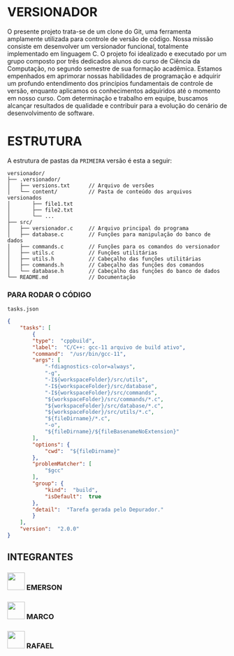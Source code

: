 # VERSIONADOR

O presente projeto trata-se de um clone do Git, uma ferramenta amplamente utilizada para controle de versão de código. Nossa missão consiste em desenvolver um versionador funcional, totalmente implementado em linguagem C. O projeto foi idealizado e executado por um grupo composto por três dedicados alunos do curso de Ciência da Computação, no segundo semestre de sua formação acadêmica. Estamos empenhados em aprimorar nossas habilidades de programação e adquirir um profundo entendimento dos princípios fundamentais de controle de versão, enquanto aplicamos os conhecimentos adquiridos até o momento em nosso curso. Com determinação e trabalho em equipe, buscamos alcançar resultados de qualidade e contribuir para a evolução do cenário de desenvolvimento de software.


# ESTRUTURA
A estrutura de pastas da `PRIMEIRA` versão é esta a seguir:
```
versionador/
├── .versionador/
│   ├── versions.txt      // Arquivo de versões
│   └── content/          // Pasta de conteúdo dos arquivos versionados
│       ├── file1.txt
│       ├── file2.txt
│       └── ...
├── src/
│   ├── versionador.c     // Arquivo principal do programa
│   ├── database.c        // Funções para manipulação do banco de dados
│   ├── commands.c        // Funções para os comandos do versionador
│   ├── utils.c           // Funções utilitárias
│   ├── utils.h           // Cabeçalho das funções utilitárias
│   ├── commands.h        // Cabeçalho das funções dos comandos
│   └── database.h        // Cabeçalho das funções do banco de dados
└── README.md             // Documentação
```
### PARA RODAR O CÓDIGO
`tasks.json`
```json
{
	"tasks": [
		{
		"type":  "cppbuild",
		"label":  "C/C++: gcc-11 arquivo de build ativo",
		"command":  "/usr/bin/gcc-11",
		"args": [
			"-fdiagnostics-color=always",
			"-g",
			"-I${workspaceFolder}/src/utils",
			"-I${workspaceFolder}/src/database",
			"-I${workspaceFolder}/src/commands",
			"${workspaceFolder}/src/commands/*.c",
			"${workspaceFolder}/src/database/*.c",
			"${workspaceFolder}/src/utils/*.c",
			"${fileDirname}/*.c",
			"-o",
			"${fileDirname}/${fileBasenameNoExtension}"
		],
		"options": {
			"cwd":  "${fileDirname}"
		},
		"problemMatcher": [
			"$gcc"
		],
		"group": {
			"kind":  "build",
			"isDefault":  true
		},
		"detail":  "Tarefa gerada pelo Depurador."
		}
	],
	"version":  "2.0.0"
}
```

## INTEGRANTES



### <img src="https://lh3.googleusercontent.com/fife/APg5EOZOEpbjVFaEpTKNEmWzYPerLFZUqzU_E4QoOlfogAefFEp2zx57LOk0vgwkpVkp62zY9ITQUDTVwTuBeO8fslpqwr8B_K67Q1jUAu1vDP5zaiRIAZizTUCasianWnWSra8S7wKPtXkx_4jfRAN_SRr5UknYtTJIE5Ne8Y1q--69GxtJnncGsbwz6QcMNzo9GXBa_AF7Hy5qM5x_FZ5CLvTNJvy4WYoUqWsa5Ziy7Xfit8L5VucxYgGRiER7lTxIP-0-rvMqHaWBmd2wMXlyGuDKxXF5ILZ6cpi6yCu_YVaH_HzjrOqjYC2QtPzxWxIVcPbwXJTDBBJ7kFjIUbfQ_fxQ2ZihCry3wNJTPbO5SXJDzj1I1jbcIz0Yw0f97PNf76iB0fHXU96ULM7iGiIecxmpXkiButZNr9Dah--Rz4iGHQnEsRQX0Fh51hGAJcocjz7zperdrCHsLQaVWNj6qY_BHhpNHy2_wP2M000TKcL25x6ZK8vRJc24ZkJkWpbZGffnZ7e_73olf-b7bgRnHxrWrgySjInDI7j1mXx2607UEVa_2LhG8DQjSMGy0Artv1N4gzOzBPvUE_jZewVhv0BbF3QfF9npkCuEIq4wLmNPCFpXkAAjvByWEuomOgvKnPeKDcTvdW-Bt8SYyuv79KO_d17Aq9i885c2ET3bxO0d85oh_QYNrlU88IbMJp5GZlkdWy0emSPpm-NLT0z5jHTQkfiWszFb2D_Z0SMEPXc0WwM2CJLU15E8FsSqPgHaZAy7GtDyCkioO_HerKpLyzKCEnAMVkb9j7dHpYsl-qWI7x8mgqr0EITXFwmBGKLBJN9w9u4NstIjN_N6SXH3zqacVyV-h0SJuzle7mXPqv146dMCOFl9NTRKBY6Kbk9r1b-ElIM8lF9cd7Ofgd6fzycIzjHFb4BqIej1KvAULcNtLxtNLG7ctbtqhABin7L7gz0sBEdTYCywDEYzEAbe2lo7euFiSnMYzZ9hdTKij86q9RIXAffDzwmQPyT-cJbwAmkLUz3ZrZD6GamGlKkraylenPMSeHMXHmakULGvsew02M4MFDyn64ZfHy3uLQ8JzMWAZpprAOkeiYTymHS5815ry-KWfD88NSZ2vCkDkpvdFdfQEJtCQltztmkPaPUF2zLbB9o5Pv0DNJW1swpNHJG18S89aI34wo_lZr5Y5ViEOFtcZPWFdYP2GMkdbXvelMejcZSVGqzt3LymljOlab75zzDRbAojF7JKr8FqHJLM990F_s4pXNVHhGzgZ0bHtViUzQK5SCSE_2u4DhuvIEoNHEfSASCk3iIWGG23AriZFlJ_JxFg3-wWxHWC0dHQs6hG3ZW_NvFDfUjfRYsTah4mBSYfdzmqwb8SGMv9_q9VhAmQlImay9ilrymxkvY-CmB36we16mlZ9xrhsqe6B7suyHJQxO0k9jC6dwrZmgjOMYqmNcgOZNI1-YzCmKq4qSHdVO2AvmIONOx9qWdQo5y04PPDdfi26fMGhUE2XJ_998ddgvNO8MPuptlhVhULnH5C1g1bbDfF54IBOmIzwLScal7MtbcCrjB3kKha7f8um7kCNJ9vvbG4RnWoNXB4tFHKMKVlP-uGjmg=w1365-h946" height="40"> EMERSON

###  <img src="https://lh3.googleusercontent.com/fife/APg5EOax2BXI9ql9wfBfQ5rXOfyfEQh5cQT9rPx_yNo3dtxL4pCV9x2hizGCB4Dhd5WFLKw188hakgeYQU6HgHvQVa1r3XlTNNRMD47ZASn79dNVdrlBXzzRXtAYj4K4BZ6EKVY2lolbIel6kStiorw6MfPOK-CBdrMUmjCL8fJVu4M8EYA_Xspv0x9QXW1oZABn0Qxvl_CXBP3gFXvllhVcF6ykuWwIH2F34ft4KNsEYLLnVja8J6ahzSDZtN54Zuy_QgHxgzPuGWxtsoFlWTrz4Vj8htiFo8FhjNUTYu3ktqykxVz5mWl_CUs3s_EpPIKHcRMwVAxqt1FQXygM7YkvtzLXWLIW-GH9jqjmHU9zgGy__kOhRfyHB7mcsRPSScujr-dztJ_ZYH_ubBcpbNcoOwlYwSirzI31XTKe72169xNrlhbOPNsFr8Ks_XbPu7AH68B15NRCDhcb5eR2R5s8x5rMqJWgN1VLm-J9_w-oRDCnxC7_g1CxUU_7maIzqda3CI1c7S8XMX20_3xtp-LVLGGQV99zFOttc6pwLQdfEVr4AtwnuwT-wQxaCnR2D1tvb57Aat-ueqX66mpBNMgKbVMyiztlTzVlJhcQZLG444NgjngvtZcFTc9cCzIdBcL42lbtceM3ayiijbtz6iVmmKRZx_Nn1kI8xC-n5apfkvz-yfqCco37T5fhRq7X8ynDQAoHYAM_cN_WcMUXiMiri9AUWmZmUipRg7Hwh-aMboq8RII-KGzrnkyKhT5ewx3Lo3xrmOyB0yX280Y9EOzRZKWkjAFGO1NyQpR4obrflxaYAfWoomZ5TuoxYwqfq3CczFBdckF6uJF9xnwW3eBMdDbt3lzr0cfsvo7fns24YyN1g5uEjOQRjWJyj3IKPCAwFmAAnxRF9CSXN8C36x_wfa1-9tIwjZIDVnzaEgzT1XSZ4oDnG51VewMLpdKu8DQbtin3Q3TIPniC7h2E0v_wWTBZHejKyOQCkpBAbZJoxmDKJgHZEw668ytRFzKLe5-Y_IlaAyVOxCroCOTRfsgAgeN3z6u_v3HlGBMLlf_WUtF8SonQ1QOjB43QChcvy6DB-tgyu0eJhYNTg383zJVnNNNX7Ln0ZbIjAhm-vL1xlywdlA5IgOr3vdUD8wDUTBAWcWSoq0ykpWkNKm7N7uQmsfd0DWouFydZqCZHF2I5djWQNCLvREPRj8IKg6GAN3Zaxx73u8aOYzjwpGN2n90OY13ivwGtONgGHLH2r75xowiTFlK0_BST64srgMNv7GrxodeR5iedbJQcD40gj6DsF-0KSWXsIM6bcdntJjsyalbmaIHNLXfKeaoVqwNd8MjlsO4yaF9myoqWADLQ3HByxEFht9O9cckARVsXxT23ScLA855JpeBVcDA04KxonGN9dyeAqJeIVZ_mxthEM1xkALvezg9iVJcuSBtViBzyqaCA5RDFnoeTKKB_4_tGujka5PEsSnkTDg-TAAvi8KKKdWB7hDNdjxMDlRJxrLf4YpORGygx9XwxoOXu2jLHkydXj-foVHHqAPgonckBIALpGVmr6-j6E87W_2SpVvHgx9Q3WJ6gKNwhvNbHeDpwZs8SV9RCyAJygm_nCfI=w1920-h946" height="40">  MARCO 




### <img src="https://lh3.googleusercontent.com/fife/APg5EOZ55ce6RRYMC8hxYjDWcwfu1qvjq_FNX7OO0ETv1HD3Zy2WRNM2MSFsCXZ7YwCpQ11E6DzlIaYzxo1QPTDTCXQUA8IsyZLsnnlPOvwvmBCaqUn5wmB97E9LDX4MJbDlpKqyy9jZ7MxVdlJ-e99gb1CLWAHH2LpPIFhbaNCORu6-qgsZOI7BHl8SbQuS0u0bQqf9sUmsXW4H9IlVHjIZJYLUFGzqzmgzdK4p_WgERuktbcOlsyHwDbz44Zmn2zVSEVmmexcEVbQQkuK7z_AEAmAaG3_33OmIrzNKQ12FPewMbpjGZ4TGnpMHp6cKaZeJqQanKZr53eOTi5eMs0shDHQU6kxXfAPPw6Hf5GU6Y5npj7HLdc3sN9YG7B71aQWWrvbSr03i-7ueaEhzX0qaxl1yTlHSugmVIlm30Xr7LUywP0yX7i1lggKwb9H_b8olK5KEEE0WSv2RHlnkk7r19AdhCvlLfhvXKPSLmMtDv1cg74pGIobuxNDV8DusvkD2IgWc4i-aGXIkLr6TWcSql1v8hJZSFKqXPEq7tMRVRtDrQyTUrXRJtXMMXHSZCciq2RQT3HY1QdL9ve2KTwn4nbK4K5qEiOH4_W3uGAFGrYA7_gtHik2w1rXWrRKS0e8mJtiHZUOH2bYq3Wod30edApZuVZ63tI4yBsunZw57JpVUHV95XO4WVQzx3TPh8G-fCtu7vrVjonly4QDmmpOmA8JnxWpK_1mwRaSgwhZM9lqRvwVVzFFOnCWbKbgSPz_hXP3Jn_dJi7WuOfn16uIjvtRduBCbDn-l6b8idsTbGcP1Xh9VUJQgT0ImAeTrB-fhDISTQ4_rJPLZj8vArSjadPNAxfj5oSFg1GmOhRr-cjDz0Zf3za42X4q0CYAMlPSyKbo_XC-pP2wh9c56PTdfV-eUA5uk01kpxcqSFooW72bni2noP-c2_mzqeZND8nM7ARaWpGJhmt1_TD7_n49dKe2rRKqWdWXDXSI1FKw7H5xBJM5b55Kpb9w5eWw5sxu0wTrLpvQu5wRqjm-mEzMMJmpVGTLPjDQWYbqzoxkyu-TZZJmc7AyLu2mAVal7aeWBFmp18AD4KJZrOgjZSjRp6IL6GgAvPlBIpr_ePRpJzqJ-iqP5pItV2DE4RsgZwF4JJeJxz4fKq1inp9MU6aHINiFzh3biCfwu9ZoHcuOZw-WnHi3dOu_pJmnnM1SMQISzh-2nV3e9LmSHKCue719kvAz5ihhVM2JGwtU5YKLpCjVE6rXYfkjDMMGhEN6NyEw6Bobz6f6g14dj7Scr9GtyjbqEVMSHe4Ct7Tp8x0skCLucfs0XVpVTQ2Eeder9renuiHbkdcQuFs4Y85UxHvvuYcn8hMLIJgBZ_MoDnPo_demk569AtQIEUTPaOenCK3FxsipW3HeLQOpYVFiQP_sulvJk_MrMSbiAaCCvKMALO29MIhKrYrP8CZEW9a6dNbZNoI_0IM1i5SfhGm_QqMy1Rg0CmjWffJniFB2NZtjn3ecDwX3u3VAI1Of7jlJwfMkqf2ZN5g1djAgD0Yw6iaDzdTm-pVo_1E126QoBm-9oue38401YElM1iMRsx1kMN1CQD054pEDMBIwmcWE=w1365-h946" height="40"> RAFAEL


